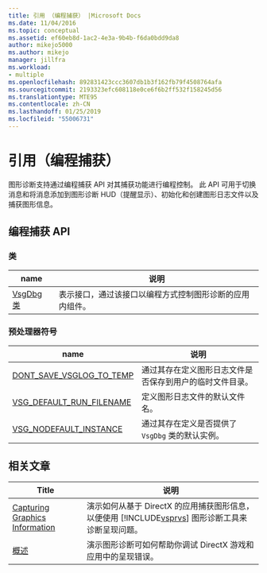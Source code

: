 ```yaml
---
title: 引用 （编程捕获） |Microsoft Docs
ms.date: 11/04/2016
ms.topic: conceptual
ms.assetid: ef60eb8d-1ac2-4e3a-9b4b-f6da0bdd9da8
author: mikejo5000
ms.author: mikejo
manager: jillfra
ms.workload:
- multiple
ms.openlocfilehash: 892831423ccc3607db1b3f162fb79f4508764afa
ms.sourcegitcommit: 2193323efc608118e0ce6f6b2ff532f158245d56
ms.translationtype: MTE95
ms.contentlocale: zh-CN
ms.lasthandoff: 01/25/2019
ms.locfileid: "55006731"
---
```

# <a name="reference-programmatic-capture"></a>引用（编程捕获）
图形诊断支持通过编程捕获 API 对其捕获功能进行编程控制。 此 API 可用于切换消息和将消息添加到图形诊断 HUD（提醒显示）、初始化和创建图形日志文件以及捕获图形信息。  

## <a name="programmatic-capture-apis"></a>编程捕获 API  

### <a name="classes"></a>类  

|name|说明|  
|----------|-----------------|  
|[VsgDbg 类](vsgdbg-class.md)|表示接口，通过该接口以编程方式控制图形诊断的应用内组件。|  

### <a name="preprocessor-symbols"></a>预处理器符号  

|name|说明|  
|----------|-----------------|  
|[DONT_SAVE_VSGLOG_TO_TEMP](dont-save-vsglog-to-temp.md)|通过其存在定义图形日志文件是否保存到用户的临时文件目录。|  
|[VSG_DEFAULT_RUN_FILENAME](vsg-default-run-filename.md)|定义图形日志文件的默认文件名。|  
|[VSG_NODEFAULT_INSTANCE](vsg-nodefault-instance.md)|通过其存在定义是否提供了 `VsgDbg` 类的默认实例。|  

## <a name="related-articles"></a>相关文章  

| Title | 说明 |
| - | - |
| [Capturing Graphics Information](capturing-graphics-information.md) | 演示如何从基于 DirectX 的应用捕获图形信息，以便使用 [!INCLUDE[vsprvs](../../code-quality/includes/vsprvs_md.md)] 图形诊断工具来诊断呈现问题。 |
| [概述](overview-of-visual-studio-graphics-diagnostics.md) | 演示图形诊断可如何帮助你调试 DirectX 游戏和应用中的呈现错误。 |
